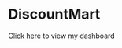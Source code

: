 # DiscountMart
[Click here](https://public.tableau.com/app/profile/gaurav.kumar5784/viz/DiscountMart_16287050674210/Dashboard1) to view my dashboard
